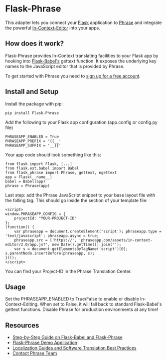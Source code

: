 # Flask-Phrase

This adapter lets you connect your [Flask](http://flask.pocoo.org/) application to [Phrase](https://phrase.com) and integrate the powerful [In-Context-Editor](http://demo.phrase.com/) into your apps.

## How does it work?

Flask-Phrase provides In-Context translating facilities to your Flask app by hooking into [Flask-Babel's](https://pythonhosted.org/Flask-Babel/) gettext function. It exposes the underlying key names to the JavaScript editor that is provided by Phrase.

To get started with Phrase you need to [sign up for a free account](https://phrase.com/signup).

## Install and Setup

Install the package with pip:

    pip install Flask-Phrase


Add the following to your Flask app configuration (app.config or config.py file)

    PHRASEAPP_ENABLED = True
    PHRASEAPP_PREFIX = '{{__'
    PHRASEAPP_SUFFIX = '__}}'

Your app code should look something like this:

    from flask import Flask, [...]
    from flask.ext.babel import Babel
    from flask_phrase import Phrase, gettext, ngettext
    app = Flask(__name__)
    babel = Babel(app)
    phrase = Phrase(app)

Last step: add the Phrase JavaScript snippet to your base layout file with the folling tag. This should go inside the <head> section of your template file:

    <script>
    window.PHRASEAPP_CONFIG = {
        projectId: "YOUR-PROJECT-ID"
    };
    (function() {
        var phraseapp = document.createElement('script'); phraseapp.type = 'text/javascript'; phraseapp.async = true;
        phraseapp.src = ['https://', 'phraseapp.com/assets/in-context-editor/2.0/app.js?', new Date().getTime()].join('');
        var s = document.getElementsByTagName('script')[0]; s.parentNode.insertBefore(phraseapp, s);
    })();
    </script>

You can find your Project-ID in the Phrase Translation Center.

## Usage

Set the PHRASEAPP_ENABLED to True/False to enable or disable In-Context-Editing. When set to False, it will fall back to standard Flask-Babel's gettext functions. Disable Phrase for production environments at any time!

## Resources
* [Step-by-Step Guide on Flask-Babel and Flask-Phrase](http://localize-software.phrase.com/posts/python-localization-for-flask-applications/)
* [Flask-Phrase Demo Application](https://github.com/phrase/flask-demo-application).
* [Localization Guides and Software Translation Best Practices](http://localize-software.phrase.com/)
* [Contact Phrase Team](https://phrase.com/en/contact)
